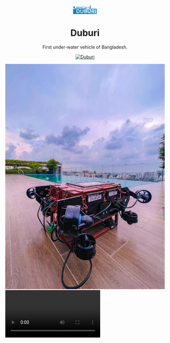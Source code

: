 <p align="center">
  <img src="logo.png" width="15%">
  <h1 align="center">
    Duburi
  </h1>
<p align="center">First under-water vehicle of Bangladesh.</p>
</p>

<div align="center">

<a href=" https://bracu-duburi.com/">![Duburi](https://img.shields.io/badge/Duburi-Live-9cf?style=for-the-badge)</a>

</div>

<img src="duburi.jpg">

<video  src="duburi.mp4" autoplay>
